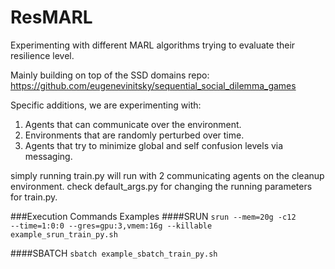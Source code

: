 # ResMARL
Experimenting with different MARL algorithms trying to evaluate their resilience level.

Mainly building on top of the SSD domains repo: https://github.com/eugenevinitsky/sequential_social_dilemma_games

Specific additions, we are experimenting with:
1. Agents that can communicate over the environment.
2. Environments that are randomly perturbed over time.
3. Agents that try to minimize global and self confusion levels via messaging.

simply running train.py will run with 2 communicating agents on the cleanup environment.
check default_args.py for changing the running parameters for train.py.

###Execution Commands Examples
####SRUN
<code>srun --mem=20g -c12 --time=1:0:0 --gres=gpu:3,vmem:16g --killable example_srun_train_py.sh</code>

####SBATCH
<code>sbatch example_sbatch_train_py.sh</code>

